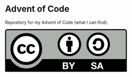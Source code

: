 # Advent of Code

Repository for my Advent of Code (what I can find).

[![](img/CC-BY-SA.png)](https://creativecommons.org/licenses/by-sa/4.0/)
